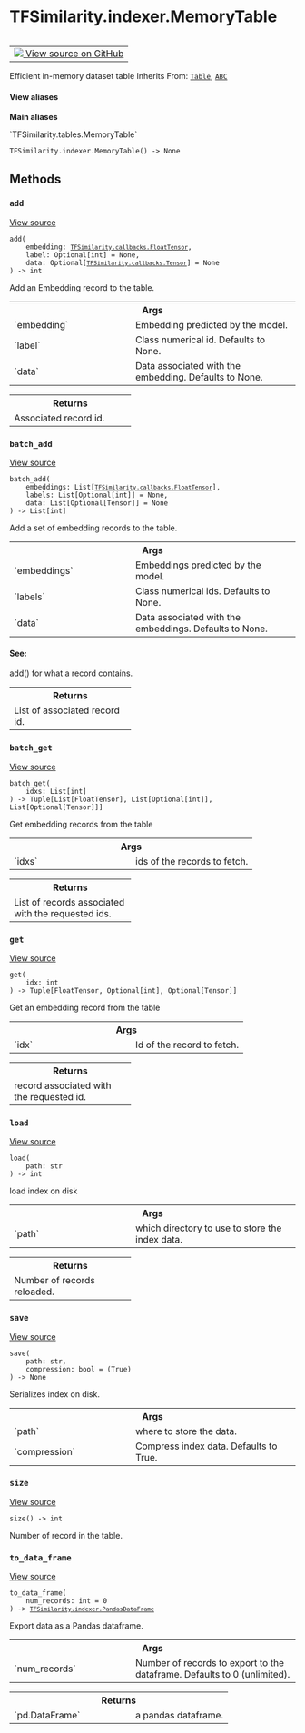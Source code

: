 # TFSimilarity.indexer.MemoryTable
<!-- Insert buttons and diff -->
<table class="tfo-notebook-buttons tfo-api nocontent" align="left">
<td>
  <a target="_blank" href="https://github.com/tensorflow/similarity/blob/main/tensorflow_similarity/tables/memory_table.py#L9-L182">
    <img src="https://www.tensorflow.org/images/GitHub-Mark-32px.png" />
    View source on GitHub
  </a>
</td>
</table>

Efficient in-memory dataset table
Inherits From: [`Table`](../../TFSimilarity/indexer/Table.md), [`ABC`](../../TFSimilarity/distances/ABC.md)
<section class="expandable">
  <h4 class="showalways">View aliases</h4>
  <p>
<b>Main aliases</b>
<p>`TFSimilarity.tables.MemoryTable`</p>
</p>
</section>
<pre class="devsite-click-to-copy prettyprint lang-py tfo-signature-link">
<code>TFSimilarity.indexer.MemoryTable() -> None
</code></pre>

<!-- Placeholder for "Used in" -->

## Methods
<h3 id="add"><code>add</code></h3>
<a target="_blank" href="https://github.com/tensorflow/similarity/blob/main/tensorflow_similarity/tables/memory_table.py#L21-L42">View source</a>
<pre class="devsite-click-to-copy prettyprint lang-py tfo-signature-link">
<code>add(
    embedding: <a href="../../TFSimilarity/callbacks/FloatTensor.md"><code>TFSimilarity.callbacks.FloatTensor</code></a>,
    label: Optional[int] = None,
    data: Optional[<a href="../../TFSimilarity/callbacks/Tensor.md"><code>TFSimilarity.callbacks.Tensor</code></a>] = None
) -> int
</code></pre>
Add an Embedding record to the table.

<!-- Tabular view -->
 <table class="responsive fixed orange">
<colgroup><col width="214px"><col></colgroup>
<tr><th colspan="2">Args</th></tr>
<tr>
<td>
`embedding`
</td>
<td>
Embedding predicted by the model.
</td>
</tr><tr>
<td>
`label`
</td>
<td>
Class numerical id. Defaults to None.
</td>
</tr><tr>
<td>
`data`
</td>
<td>
Data associated with the embedding. Defaults to None.
</td>
</tr>
</table>

<!-- Tabular view -->
 <table class="responsive fixed orange">
<colgroup><col width="214px"><col></colgroup>
<tr><th colspan="2">Returns</th></tr>
<tr class="alt">
<td colspan="2">
Associated record id.
</td>
</tr>
</table>

<h3 id="batch_add"><code>batch_add</code></h3>
<a target="_blank" href="https://github.com/tensorflow/similarity/blob/main/tensorflow_similarity/tables/memory_table.py#L44-L70">View source</a>
<pre class="devsite-click-to-copy prettyprint lang-py tfo-signature-link">
<code>batch_add(
    embeddings: List[<a href="../../TFSimilarity/callbacks/FloatTensor.md"><code>TFSimilarity.callbacks.FloatTensor</code></a>],
    labels: List[Optional[int]] = None,
    data: List[Optional[Tensor]] = None
) -> List[int]
</code></pre>
Add a set of embedding records to the table.

<!-- Tabular view -->
 <table class="responsive fixed orange">
<colgroup><col width="214px"><col></colgroup>
<tr><th colspan="2">Args</th></tr>
<tr>
<td>
`embeddings`
</td>
<td>
Embeddings predicted by the model.
</td>
</tr><tr>
<td>
`labels`
</td>
<td>
Class numerical ids. Defaults to None.
</td>
</tr><tr>
<td>
`data`
</td>
<td>
Data associated with the embeddings. Defaults to None.
</td>
</tr>
</table>

#### See:
add() for what a record contains.

<!-- Tabular view -->
 <table class="responsive fixed orange">
<colgroup><col width="214px"><col></colgroup>
<tr><th colspan="2">Returns</th></tr>
<tr class="alt">
<td colspan="2">
List of associated record id.
</td>
</tr>
</table>

<h3 id="batch_get"><code>batch_get</code></h3>
<a target="_blank" href="https://github.com/tensorflow/similarity/blob/main/tensorflow_similarity/tables/memory_table.py#L86-L105">View source</a>
<pre class="devsite-click-to-copy prettyprint lang-py tfo-signature-link">
<code>batch_get(
    idxs: List[int]
) -> Tuple[List[FloatTensor], List[Optional[int]], List[Optional[Tensor]]]
</code></pre>
Get embedding records from the table

<!-- Tabular view -->
 <table class="responsive fixed orange">
<colgroup><col width="214px"><col></colgroup>
<tr><th colspan="2">Args</th></tr>
<tr>
<td>
`idxs`
</td>
<td>
ids of the records to fetch.
</td>
</tr>
</table>

<!-- Tabular view -->
 <table class="responsive fixed orange">
<colgroup><col width="214px"><col></colgroup>
<tr><th colspan="2">Returns</th></tr>
<tr class="alt">
<td colspan="2">
List of records associated with the requested ids.
</td>
</tr>
</table>

<h3 id="get"><code>get</code></h3>
<a target="_blank" href="https://github.com/tensorflow/similarity/blob/main/tensorflow_similarity/tables/memory_table.py#L72-L84">View source</a>
<pre class="devsite-click-to-copy prettyprint lang-py tfo-signature-link">
<code>get(
    idx: int
) -> Tuple[FloatTensor, Optional[int], Optional[Tensor]]
</code></pre>
Get an embedding record from the table

<!-- Tabular view -->
 <table class="responsive fixed orange">
<colgroup><col width="214px"><col></colgroup>
<tr><th colspan="2">Args</th></tr>
<tr>
<td>
`idx`
</td>
<td>
Id of the record to fetch.
</td>
</tr>
</table>

<!-- Tabular view -->
 <table class="responsive fixed orange">
<colgroup><col width="214px"><col></colgroup>
<tr><th colspan="2">Returns</th></tr>
<tr class="alt">
<td colspan="2">
record associated with the requested id.
</td>
</tr>
</table>

<h3 id="load"><code>load</code></h3>
<a target="_blank" href="https://github.com/tensorflow/similarity/blob/main/tensorflow_similarity/tables/memory_table.py#L130-L147">View source</a>
<pre class="devsite-click-to-copy prettyprint lang-py tfo-signature-link">
<code>load(
    path: str
) -> int
</code></pre>
load index on disk

<!-- Tabular view -->
 <table class="responsive fixed orange">
<colgroup><col width="214px"><col></colgroup>
<tr><th colspan="2">Args</th></tr>
<tr>
<td>
`path`
</td>
<td>
which directory to use to store the index data.
</td>
</tr>
</table>

<!-- Tabular view -->
 <table class="responsive fixed orange">
<colgroup><col width="214px"><col></colgroup>
<tr><th colspan="2">Returns</th></tr>
<tr class="alt">
<td colspan="2">
Number of records reloaded.
</td>
</tr>
</table>

<h3 id="save"><code>save</code></h3>
<a target="_blank" href="https://github.com/tensorflow/similarity/blob/main/tensorflow_similarity/tables/memory_table.py#L111-L128">View source</a>
<pre class="devsite-click-to-copy prettyprint lang-py tfo-signature-link">
<code>save(
    path: str,
    compression: bool = (True)
) -> None
</code></pre>
Serializes index on disk.

<!-- Tabular view -->
 <table class="responsive fixed orange">
<colgroup><col width="214px"><col></colgroup>
<tr><th colspan="2">Args</th></tr>
<tr>
<td>
`path`
</td>
<td>
where to store the data.
</td>
</tr><tr>
<td>
`compression`
</td>
<td>
Compress index data. Defaults to True.
</td>
</tr>
</table>

<h3 id="size"><code>size</code></h3>
<a target="_blank" href="https://github.com/tensorflow/similarity/blob/main/tensorflow_similarity/tables/memory_table.py#L107-L109">View source</a>
<pre class="devsite-click-to-copy prettyprint lang-py tfo-signature-link">
<code>size() -> int
</code></pre>
Number of record in the table.

<h3 id="to_data_frame"><code>to_data_frame</code></h3>
<a target="_blank" href="https://github.com/tensorflow/similarity/blob/main/tensorflow_similarity/tables/memory_table.py#L160-L182">View source</a>
<pre class="devsite-click-to-copy prettyprint lang-py tfo-signature-link">
<code>to_data_frame(
    num_records: int = 0
) -> <a href="../../TFSimilarity/indexer/PandasDataFrame.md"><code>TFSimilarity.indexer.PandasDataFrame</code></a>
</code></pre>
Export data as a Pandas dataframe.

<!-- Tabular view -->
 <table class="responsive fixed orange">
<colgroup><col width="214px"><col></colgroup>
<tr><th colspan="2">Args</th></tr>
<tr>
<td>
`num_records`
</td>
<td>
Number of records to export to the dataframe.
Defaults to 0 (unlimited).
</td>
</tr>
</table>

<!-- Tabular view -->
 <table class="responsive fixed orange">
<colgroup><col width="214px"><col></colgroup>
<tr><th colspan="2">Returns</th></tr>
<tr>
<td>
`pd.DataFrame`
</td>
<td>
a pandas dataframe.
</td>
</tr>
</table>


